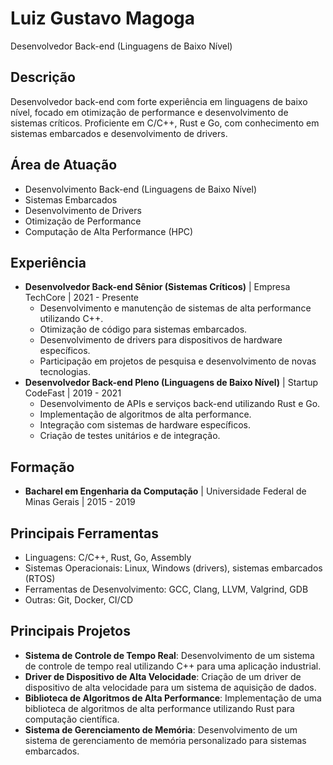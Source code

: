 # Luiz Gustavo Magoga

Desenvolvedor Back-end (Linguagens de Baixo Nível)

## Descrição

Desenvolvedor back-end com forte experiência em linguagens de baixo nível, focado em otimização de performance e desenvolvimento de sistemas críticos. Proficiente em C/C++, Rust e Go, com conhecimento em sistemas embarcados e desenvolvimento de drivers.

## Área de Atuação

- Desenvolvimento Back-end (Linguagens de Baixo Nível)
- Sistemas Embarcados
- Desenvolvimento de Drivers
- Otimização de Performance
- Computação de Alta Performance (HPC)

## Experiência

- **Desenvolvedor Back-end Sênior (Sistemas Críticos)** | Empresa TechCore | 2021 - Presente
  - Desenvolvimento e manutenção de sistemas de alta performance utilizando C++.
  - Otimização de código para sistemas embarcados.
  - Desenvolvimento de drivers para dispositivos de hardware específicos.
  - Participação em projetos de pesquisa e desenvolvimento de novas tecnologias.
- **Desenvolvedor Back-end Pleno (Linguagens de Baixo Nível)** | Startup CodeFast | 2019 - 2021
  - Desenvolvimento de APIs e serviços back-end utilizando Rust e Go.
  - Implementação de algoritmos de alta performance.
  - Integração com sistemas de hardware específicos.
  - Criação de testes unitários e de integração.

## Formação

- **Bacharel em Engenharia da Computação** | Universidade Federal de Minas Gerais | 2015 - 2019

## Principais Ferramentas

- Linguagens: C/C++, Rust, Go, Assembly
- Sistemas Operacionais: Linux, Windows (drivers), sistemas embarcados (RTOS)
- Ferramentas de Desenvolvimento: GCC, Clang, LLVM, Valgrind, GDB
- Outras: Git, Docker, CI/CD

## Principais Projetos

- **Sistema de Controle de Tempo Real**: Desenvolvimento de um sistema de controle de tempo real utilizando C++ para uma aplicação industrial.
- **Driver de Dispositivo de Alta Velocidade**: Criação de um driver de dispositivo de alta velocidade para um sistema de aquisição de dados.
- **Biblioteca de Algoritmos de Alta Performance**: Implementação de uma biblioteca de algoritmos de alta performance utilizando Rust para computação científica.
- **Sistema de Gerenciamento de Memória**: Desenvolvimento de um sistema de gerenciamento de memória personalizado para sistemas embarcados.
